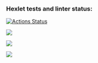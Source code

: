 ### Hexlet tests and linter status:
[![Actions Status](https://github.com/boriy107/frontend-project-44/workflows/hexlet-check/badge.svg)](https://github.com/boriy107/frontend-project-44/actions)

<a href="https://codeclimate.com/github/boriy107/frontend-project-44/maintainability"><img src="https://api.codeclimate.com/v1/badges/ff0bcbc293cf0d24121b/maintainability" /></a>

<a href="https://asciinema.org/a/x1RmT77oNfEnGZh1LAptaxsLh" target="_blank"><img src="https://asciinema.org/a/x1RmT77oNfEnGZh1LAptaxsLh.svg" /></a>

<a href="https://asciinema.org/a/2y2qkGdY4XTMi85xOBovLh4JM" target="_blank"><img src="https://asciinema.org/a/2y2qkGdY4XTMi85xOBovLh4JM.svg" /></a>
